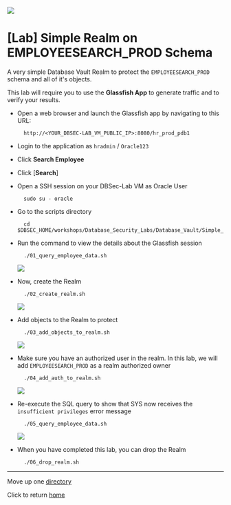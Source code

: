 ![](../../../images/banner_DV.PNG)

# [Lab] Simple Realm on EMPLOYEESEARCH_PROD Schema

A very simple Database Vault Realm to protect the `EMPLOYEESEARCH_PROD` schema and all of it's objects.

This lab will require you to use the **Glassfish App** to generate traffic and to verify your results.

- Open a web browser and launch the Glassfish app by navigating to this URL:

        http://<YOUR_DBSEC-LAB_VM_PUBLIC_IP>:8080/hr_prod_pdb1
    
- Login to the application as `hradmin` / `Oracle123`

- Click **Search Employee**

- Click [**Search**] 

- Open a SSH session on your DBSec-Lab VM as Oracle User

        sudo su - oracle

- Go to the scripts directory

        cd $DBSEC_HOME/workshops/Database_Security_Labs/Database_Vault/Simple_Realm

- Run the command to view the details about the Glassfish session

        ./01_query_employee_data.sh

    ![](../images/DV_003.PNG)
    
- Now, create the Realm 

        ./02_create_realm.sh

    ![](../images/DV_004.PNG)

- Add objects to the Realm to protect
    
        ./03_add_objects_to_realm.sh

    ![](../images/DV_005.PNG)

- Make sure you have an authorized user in the realm. In this lab, we will add `EMPLOYEESEARCH_PROD` as a realm authorized owner
    
        ./04_add_auth_to_realm.sh
    
    ![](../images/DV_006.PNG)

- Re-execute the SQL query to show that SYS now receives the `insufficient privileges` error message
    
        ./05_query_employee_data.sh

    ![](../images/DV_007.PNG)

- When you have completed this lab, you can drop the Realm

        ./06_drop_realm.sh


---
Move up one [directory](../README.md)

Click to return [home](/README.md)
